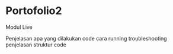 # Portofolio2
Modul Live 

Penjelasan apa yang dilakukan code 
cara running 
troubleshooting 
penjelasan struktur code 
